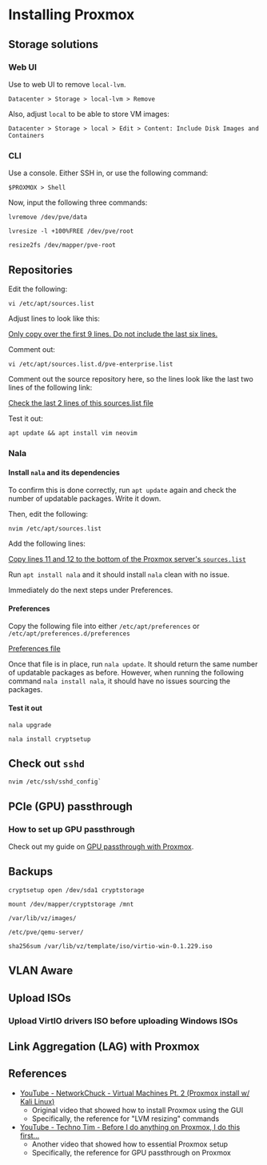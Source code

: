 # Installing Proxmox

## Storage solutions

### Web UI

Use to web UI to remove `local-lvm`.

`Datacenter > Storage > local-lvm > Remove`

Also, adjust `local` to be able to store VM images:

`Datacenter > Storage > local > Edit > Content: Include Disk Images and Containers`

### CLI

Use a console. Either SSH in, or use the following command:

`$PROXMOX > Shell`

Now, input the following three commands:

```
lvremove /dev/pve/data

lvresize -l +100%FREE /dev/pve/root

resize2fs /dev/mapper/pve-root
```

## Repositories

Edit the following:

```
vi /etc/apt/sources.list
```

Adjust lines to look like this:

[Only copy over the first 9 lines. Do not include the last six lines.](/proxmox/etc/apt/sources.list)

Comment out:

```
vi /etc/apt/sources.list.d/pve-enterprise.list
```

Comment out the source repository here, so the lines look like the last two lines of the following link:

[Check the last 2 lines of this sources.list file](/proxmox/etc/apt/sources.list)

Test it out:

```
apt update && apt install vim neovim
```

### Nala

#### Install `nala` and its dependencies

To confirm this is done correctly, run `apt update` again and check the number of updatable packages. Write it down.

Then, edit the following:

```
nvim /etc/apt/sources.list
```

Add the following lines:

[Copy lines 11 and 12 to the bottom of the Proxmox server's `sources.list`](/proxmox/etc/apt/sources.list)

Run `apt install nala` and it should install `nala` clean with no issue.

Immediately do the next steps under Preferences.

#### Preferences

Copy the following file into either `/etc/apt/preferences` or `/etc/apt/preferences.d/preferences`

[Preferences file](/proxmox/etc/apt/preferences)

Once that file is in place, run `nala update`. It should return the same number of updatable packages as before. However, when running the following command `nala install nala`, it should have no issues sourcing the packages.

#### Test it out

```
nala upgrade

nala install cryptsetup
```

## Check out `sshd`

```
nvim /etc/ssh/sshd_config`
```

## PCIe (GPU) passthrough

### How to set up GPU passthrough

Check out my guide on [GPU passthrough with Proxmox](/proxmox/proxmox-gpu-passthrough.md).

## Backups

```
cryptsetup open /dev/sda1 cryptstorage

mount /dev/mapper/cryptstorage /mnt

/var/lib/vz/images/

/etc/pve/qemu-server/

sha256sum /var/lib/vz/template/iso/virtio-win-0.1.229.iso
```

## VLAN Aware

## Upload ISOs

### Upload VirtIO drivers ISO before uploading Windows ISOs

## Link Aggregation (LAG) with Proxmox

## References

- [YouTube - NetworkChuck - Virtual Machines Pt. 2 (Proxmox install w/ Kali Linux)](https://www.youtube.com/watch?v=_u8qTN3cCnQ)
    - Original video that showed how to install Proxmox using the GUI
    - Specifically, the reference for "LVM resizing" commands
- [YouTube - Techno Tim - Before I do anything on Proxmox, I do this first...](https://www.youtube.com/watch?v=GoZaMgEgrHw)
    - Another video that showed how to essential Proxmox setup
    - Specifically, the reference for GPU passthrough on Proxmox
